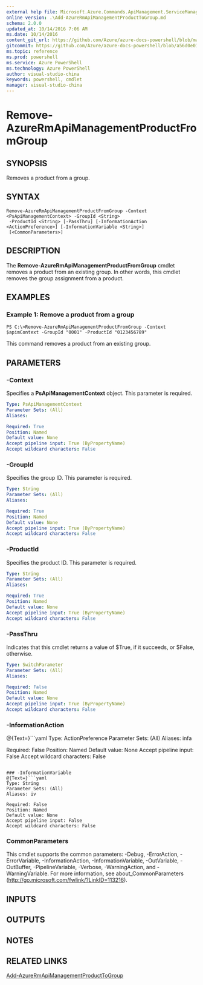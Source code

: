 ```yaml
---
external help file: Microsoft.Azure.Commands.ApiManagement.ServiceManagement.dll-Help.xml
online version: .\Add-AzureRmApiManagementProductToGroup.md
schema: 2.0.0
updated_at: 10/14/2016 7:06 AM
ms.date: 10/14/2016
content_git_url: https://github.com/Azure/azure-docs-powershell/blob/master/azureps-cmdlets-docs/ResourceManager/Microsoft.Azure.Commands.ApiManagement.ServiceManagement/v1.0/CmdletMDs/Remove-AzureRmApiManagementProductFromGroup.md
gitcommit: https://github.com/Azure/azure-docs-powershell/blob/a56d0e01e65c2c33aa2af13dd29addc94ead6e88/azureps-cmdlets-docs/ResourceManager/Microsoft.Azure.Commands.ApiManagement.ServiceManagement/v1.0/CmdletMDs/Remove-AzureRmApiManagementProductFromGroup.md
ms.topic: reference
ms.prod: powershell
ms.service: Azure PowerShell
ms.technology: Azure PowerShell
author: visual-studio-china
keywords: powershell, cmdlet
manager: visual-studio-china
---
```


# Remove-AzureRmApiManagementProductFromGroup

## SYNOPSIS
Removes a product from a group.

## SYNTAX

```
Remove-AzureRmApiManagementProductFromGroup -Context <PsApiManagementContext> -GroupId <String>
 -ProductId <String> [-PassThru] [-InformationAction <ActionPreference>] [-InformationVariable <String>]
 [<CommonParameters>]
```

## DESCRIPTION
The **Remove-AzureRmApiManagementProductFromGroup** cmdlet removes a product from an existing group.
In other words, this cmdlet removes the group assignment from a product.

## EXAMPLES

### Example 1: Remove a product from a group
```
PS C:\>Remove-AzureRmApiManagementProductFromGroup -Context $apimContext -GroupId "0001" -ProductId "0123456789"
```

This command removes a product from an existing group.

## PARAMETERS

### -Context
Specifies a **PsApiManagementContext** object.
This parameter is required.

```yaml
Type: PsApiManagementContext
Parameter Sets: (All)
Aliases: 

Required: True
Position: Named
Default value: None
Accept pipeline input: True (ByPropertyName)
Accept wildcard characters: False
```

### -GroupId
Specifies the group ID.
This parameter is required.

```yaml
Type: String
Parameter Sets: (All)
Aliases: 

Required: True
Position: Named
Default value: None
Accept pipeline input: True (ByPropertyName)
Accept wildcard characters: False
```

### -ProductId
Specifies the product ID.
This parameter is required.

```yaml
Type: String
Parameter Sets: (All)
Aliases: 

Required: True
Position: Named
Default value: None
Accept pipeline input: True (ByPropertyName)
Accept wildcard characters: False
```

### -PassThru
Indicates that this cmdlet returns a value of $True, if it succeeds, or $False, otherwise.

```yaml
Type: SwitchParameter
Parameter Sets: (All)
Aliases: 

Required: False
Position: Named
Default value: None
Accept pipeline input: True (ByPropertyName)
Accept wildcard characters: False
```

### -InformationAction
@{Text=}```yaml
Type: ActionPreference
Parameter Sets: (All)
Aliases: infa

Required: False
Position: Named
Default value: None
Accept pipeline input: False
Accept wildcard characters: False
```

### -InformationVariable
@{Text=}```yaml
Type: String
Parameter Sets: (All)
Aliases: iv

Required: False
Position: Named
Default value: None
Accept pipeline input: False
Accept wildcard characters: False
```

### CommonParameters
This cmdlet supports the common parameters: -Debug, -ErrorAction, -ErrorVariable, -InformationAction, -InformationVariable, -OutVariable, -OutBuffer, -PipelineVariable, -Verbose, -WarningAction, and -WarningVariable. For more information, see about_CommonParameters (http://go.microsoft.com/fwlink/?LinkID=113216).

## INPUTS

## OUTPUTS

## NOTES

## RELATED LINKS

[Add-AzureRmApiManagementProductToGroup](.\Add-AzureRmApiManagementProductToGroup.md)

